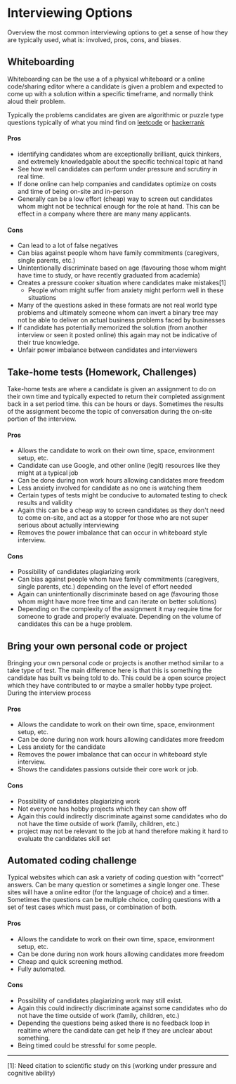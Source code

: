 # Interviewing Options

Overview the most common interviewing options to get a sense of how they are
typically used, what is: involved, pros, cons, and biases.



## Whiteboarding

Whiteboarding can be the use a of a physical whiteboard or a online code/sharing
editor where a candidate is given a problem and expected to come up with a
solution within a specific timeframe, and normally think aloud their problem.

Typically the problems candidates are given are algorithmic or puzzle type
questions typically of what you mind find on [leetcode](https://leetcode.com) or [hackerrank](https://www.hackerrank.com/)

#### Pros

- identifying candidates whom are exceptionally brilliant, quick thinkers, and
  extremely knowledgable about the specific technical topic at hand
- See how well candidates can perform under pressure and scrutiny in real time.
- If done online can help companies and candidates optimize on costs and time
  of being on-site and in-person
- Generally can be a low effort (cheap) way to screen out candidates whom might
  not be technical enough for the role at hand. This can be effect in a company
  where there are many many applicants.

#### Cons

- Can lead to a lot of false negatives
- Can bias against people whom have family commitments (caregivers,
  single parents, etc.)
- Unintentionally discriminate based on age (favouring those whom might have
  time to study, or have recently graduated from academia)
- Creates a pressure cooker situation where candidates make mistakes[1]
  - People whom might suffer from anxiety might perform well in these situations
- Many of the questions asked in these formats are not real world type problems
  and ultimately someone whom can invert a binary tree may not be able to
  deliver on actual business problems faced by businesses
- If candidate has potentially memorized the solution (from another interview
  or seen it posted online) this again may not be indicative of their true
  knowledge.
- Unfair power imbalance between candidates and interviewers



## Take-home tests (Homework, Challenges)

Take-home tests are where a candidate is given an assignment to do on their own
time and typically expected to return their completed assignment back in a set
period time. this can be hours or days. Sometimes the results of the assignment
become the topic of conversation during the on-site portion of the interview.

#### Pros

- Allows the candidate to work on their own time, space, environment setup, etc.
- Candidate can use Google, and other online (legit) resources like they might
  at a typical job
- Can be done during non work hours allowing candidates more freedom
- Less anxiety involved for candidate as no one is watching them
- Certain types of tests might be conducive to automated testing to check
  results and validity
- Again this can be a cheap way to screen candidates as they don't need to come
  on-site, and act as a stopper for those who are not super serious about
  actually interviewing
- Removes the power imbalance that can occur in whiteboard style interview.

#### Cons

- Possibility of candidates plagiarizing work
- Can bias against people whom have family commitments (caregivers,
  single parents, etc.) depending on the level of effort needed
- Again can unintentionally discriminate based on age (favouring those whom
  might have more free time and can iterate on better solutions)
- Depending on the complexity of the assignment it may require time for someone
  to grade and properly evaluate. Depending on the volume of candidates this
  can be a huge problem.


## Bring your own personal code or project

Bringing your own personal code or projects is another method similar to a take
type of test. The main difference here is that this is something the candidate
has built vs being told to do. This could be a open source project which they
have contributed to or maybe a smaller hobby type project. During the interview
process

#### Pros

- Allows the candidate to work on their own time, space, environment setup, etc.
- Can be done during non work hours allowing candidates more freedom
- Less anxiety for the candidate
- Removes the power imbalance that can occur in whiteboard style interview.
- Shows the candidates passions outside their core work or job.

#### Cons

- Possibility of candidates plagiarizing work
- Not everyone has hobby projects which they can show off
- Again this could indirectly discriminate against some candidates who do not
  have the time outside of work (family, children, etc.)
- project may not be relevant to the job at hand therefore making it hard to
  evaluate the candidates skill set



## Automated coding challenge

Typical websites which can ask a variety of coding question with "correct"
answers. Can be many question or sometimes a single longer one. These sites will
have a online editor (for the language of choice) and a timer. Sometimes the
questions can be multiple choice, coding questions with a set of test cases
which must pass, or combination of both.

#### Pros

- Allows the candidate to work on their own time, space, environment setup, etc.
- Can be done during non work hours allowing candidates more freedom
- Cheap and quick screening method.
- Fully automated.

#### Cons

- Possibility of candidates plagiarizing work may still exist.
- Again this could indirectly discriminate against some candidates who do not
have the time outside of work (family, children, etc.)
- Depending the questions being asked there is no feedback loop in realtime
  where the candidate can get help if they are unclear about something.
- Being timed could be stressful for some people.

--------------------------------------------------------------------------------

[1]: Need citation to scientific study on this (working under pressure and
     cognitive ability)
